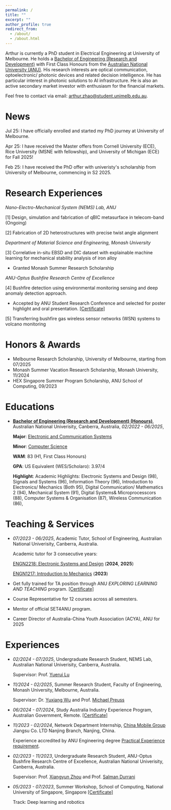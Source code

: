 ```yaml
---
permalink: /
title: ""
excerpt: ""
author_profile: true
redirect_from: 
  - /about/
  - /about.html
---
```



<span class='anchor' id='about-me'></span>

Arthur is currently a PhD student in Electrical Engineering at University of Melbourne. He holds a [Bachelor of Engineering (Research and Development)](https://programsandcourses.anu.edu.au/2022/program/aenrd) with First Class Honours from the [Australian National University (ANU)](https://www.anu.edu.au/). His research interests are optical communication, optoelectronic/ photonic devices and related decision intelligence. He has particular interest in photonic solutions to AI infrastructure. He is also an active secondary market investor with enthusiasm for the financial markets.

Feel free to contact via email: [arthur.zhao@student.unimelb.edu.au](mailto:arthur.zhao@student.unimelb.edu.au).

# News
Jul 25: I have officially enrolled and started my PhD journey at University of Melbourne.

Apr 25: I have received the Master offers from Cornell University (ECE), Rice University (MSNE with fellowship), and University of Michigan (ECE) for Fall 2025!

Feb 25: I have received the PhD offer with univeristy's scholarship from University of Melbourne, commencing in S2 2025.

# Research Experiences

_Nano-Electro-Mechanical System (NEMS) Lab, ANU_

[1] Design, simulation and fabrication of qBIC metasurface in telecom-band (Ongoing)

[2] Fabrication of 2D heterostructures with precise twist angle alignment

_Department of Material Science and Engineering, Monash University_

[3] Correlative in-situ EBSD and DIC dataset with explainable machine learning for mechanical stability analysis of iron alloy
- Granted Monash Summer Research Scholarship

_ANU-Optus Bushfire Research Centre of Excellence_

[4] Bushfire detection using environmental monitoring sensing and deep anomaly detection approach. 

- Accepted by ANU Student Research Conference and selected for poster highlight and oral presentation. [[Certificate]](https://www.dropbox.com/scl/fi/qg1qkju45z6fki7b0gsh7/Certificate-of-Participation.jpg?rlkey=o5z3x0adiclo49qysgs7cnmks&st=sr7i8b21&dl=0)

[5] Transferring bushfire gas wireless sensor networks (WSN) systems to volcano monitoring


# Honors & Awards
- Melbourne Research Scholarship, University of Melbourne, starting from 07/2025
- Monash Summer Vacation Research Scholarship, Monash University, 11/2024
- HEX Singapore Summer Program Scholarship, ANU School of Computing, 09/2023

# Educations
- [**Bachelor of Engineering (Research and Development) (Honours)**](https://programsandcourses.anu.edu.au/2022/program/aenrd), Australian National Univerisity, Canberra, Australia, *02/2022 - 06/2025*,

  **Major**: [Electronic and Communication Systems](https://programsandcourses.anu.edu.au/2023/major/ELCO-MAJ)

  **Minor**: [Computer Science](https://programsandcourses.anu.edu.au/2023/minor/csci-min)

  **WAM**: 83 (H1, First Class Honours)

  **GPA**: US Equivalent (WES/Scholaro): 3.97/4

  **Highlight**: Academic Highlights: Electronic Systems and Design (98), Signals and Systems (96), Information Theory (96), Introduction to Electronics/ Mechanics (Both 95), Digital Communication/ Mathematics 2 (94), Mechanical System (91), Digital Systems& Microprocesscors (88), Computer Systems & Organisation (87), Wireless Communication (86),


# Teaching & Services
- *07/2023 - 06/2025*, Academic Tutor, School of Engineering, Australian National Univerisity, Canberra, Australia.

  Academic tutor for 3 consecutive years:

    [ENGN2218: Electronic Systems and Design](https://programsandcourses.anu.edu.au/2024/course/engn2218) (**2024**, **2025**)

    [ENGN1217: Introduction to Mechanics](https://programsandcourses.anu.edu.au/2023/course/engn1217) (**2023**)

- Get fully trained for TA position through ANU _EXPLORING LEARNING AND TEACHING_ program. [[Certificate]](https://www.dropbox.com/scl/fi/ackxbpnhggc1vzbo9tb1q/ELT-Certificate-ZHAO-Arthur.pdf?rlkey=d8gd61wcoko5bvt4mob56w7e7&st=mbhn5qey&dl=0) 
- Course Representative for 12 courses across all semesters.
- Mentor of official SET4ANU program.
- Career Director of Australia-China Youth Association (ACYA), ANU for 2025

# Experiences

- *02/2024 - 07/2025*, Undergraduate Research Student, NEMS Lab, Australian National Univerisity, Canberra, Australia.

  Supervisor: Prof. [Yuerui Lu](https://eng.anu.edu.au/people/yuerui-lu/)

- *11/2024 - 02/2025*, Summer Research Student, Faculty of Engineering, Monash University, Melbourne, Australia.

  Supervisor: Dr. [Yuxiang Wu](https://scholar.google.com/citations?user=1JBjOO8AAAAJ&hl=en) and Prof. [Michael Preuss](https://research.monash.edu/en/persons/michael-preuss)

- *06/2024 - 07/2024*, Study Australia Industry Experience Program, Australian Government, Remote. [[Certificate]](https://www.dropbox.com/scl/fi/di7x8nk4fe4nnrtnw7nkr/Study-Australia-Industry-Experience-Program.pdf?rlkey=yimvd2thfq7qshdcij27rb36g&st=9yvzi4u3&dl=0)

- *11/2023 - 02/2024*, Network Department Internship, [China Mobile Group](https://www.chinamobileltd.com/en/global/home.php) Jiangsu Co. LTD Nanjing Branch, Nanjing, China.

  Experience accredited by ANU Engineering degree [Practical Experience requirement](https://programsandcourses.anu.edu.au/course/engn3100).

- *02/2023 - 11/2023*, Undergraduate Research Student, ANU-Optus Bushfire Research Centre of Excellence, Australian National Univerisity, Canberra, Australia.

  Supervisor: Prof. [Xiangyun Zhou](https://sites.google.com/view/xiangyun-zhou/) and Prof. [Salman Durrani](https://eng.anu.edu.au/people/salman-durrani/)

- *05/2023 - 07/2023*, Summer Workshop, School of Computing, National University of Singapore, Singapore [[Certificate]](https://www.dropbox.com/scl/fi/o7po6h4s5svmsimdea9a3/Certificate-of-Completion.jpg?rlkey=k2iwh9r0wtzhvu3f0wmse0w0k&st=ndk1yacg&dl=0)

  Track: Deep learning and robotics

